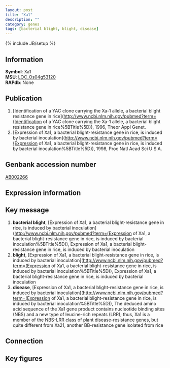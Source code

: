 ```yaml
---
layout: post
title: "Xa1"
description: ""
category: genes
tags: [bacterial blight, blight, disease]
---
```

{% include JB/setup %}

## Information
__Symbol__: Xa1  
__MSU__: [LOC_Os04g53120](http://rice.plantbiology.msu.edu/cgi-bin/ORF_infopage.cgi?orf=LOC_Os04g53120)  
__RAPdb__: None  

## Publication
1. [Identification of a YAC clone carrying the Xa-1 allele, a bacterial blight resistance gene in rice](http://www.ncbi.nlm.nih.gov/pubmed?term=(Identification of a YAC clone carrying the Xa-1 allele, a bacterial blight resistance gene in rice%5BTitle%5D)), 1996, Theor Appl Genet.
2. [Expression of Xa1, a bacterial blight-resistance gene in rice, is induced by bacterial inoculation](http://www.ncbi.nlm.nih.gov/pubmed?term=(Expression of Xa1, a bacterial blight-resistance gene in rice, is induced by bacterial inoculation%5BTitle%5D)), 1998, Proc Natl Acad Sci U S A.

## Genbank accession number
[AB002266](http://www.ncbi.nlm.nih.gov/nuccore/AB002266)

## Expression information

## Key message
1. __bacterial blight__, [Expression of Xa1, a bacterial blight-resistance gene in rice, is induced by bacterial inoculation](http://www.ncbi.nlm.nih.gov/pubmed?term=(Expression of Xa1, a bacterial blight-resistance gene in rice, is induced by bacterial inoculation%5BTitle%5D)), Expression of Xa1, a bacterial blight-resistance gene in rice, is induced by bacterial inoculation
2. __blight__, [Expression of Xa1, a bacterial blight-resistance gene in rice, is induced by bacterial inoculation](http://www.ncbi.nlm.nih.gov/pubmed?term=(Expression of Xa1, a bacterial blight-resistance gene in rice, is induced by bacterial inoculation%5BTitle%5D)), Expression of Xa1, a bacterial blight-resistance gene in rice, is induced by bacterial inoculation
3. __disease__, [Expression of Xa1, a bacterial blight-resistance gene in rice, is induced by bacterial inoculation](http://www.ncbi.nlm.nih.gov/pubmed?term=(Expression of Xa1, a bacterial blight-resistance gene in rice, is induced by bacterial inoculation%5BTitle%5D)),  The deduced amino acid sequence of the Xa1 gene product contains nucleotide binding sites (NBS) and a new type of leucine-rich repeats (LRR); thus, Xa1 is a member of the NBS-LRR class of plant disease-resistance genes, but quite different from Xa21, another BB-resistance gene isolated from rice

## Connection

## Key figures


